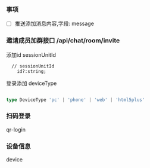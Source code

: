 ### 事项

- [ ] 推送添加消息内容,字段: message



### 邀请成员加群接口 /api/chat/room/invite

添加id   sessionUnitId

```
  // sessionUnitId
    id?:string;
```



登录添加 deviceType

```ts

type DeviceType 'pc' | 'phone' | 'web' | 'html5plus'
```





### 扫码登录 

qr-login



### 设备信息

device





